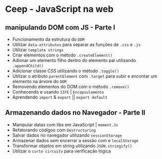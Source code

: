 # Ceep - JavaScript na web

## manipulando DOM com JS - Parte I

 - Funcionamento da estrutura do `DOM`
 - Utilizar `data-attributes` para separar as funções de `.css` e `.js`
 - Utilizar `template strings`
 - Criar elementos com o método `.createElement()`
 - Adionar um elemento filho dentro do elemento pai utilizando `.appendChild()`
 - Adicionar classe CSS utilizando o método `.toggle()`
 - Utilizar o atributo `parentElement` com `.target` para subir e encontar um elemento na árvore do `DOM`
 - Removendo elementos do DOM com o método `.remove()`
 - Conhecendo e usando `IIFE` | `Encapsulemento`
 - Aprendendo `import` & `export` || `export default`

## Armazenando dados no Navegador - Parte II

 - Manipular datas com libs em JavaScript | `moment.Js`
 - Refatorando códigoo com `Destructuring`
 - Salvar dados no navegador utilizando `sessionStorage`
 - Armazenar dados sem encerrar a sessão com e `localStorage`
 - Transformar objetos em string utilizando `JSON.stringify()`
 - Utilizar o `curto circuito` para verificação lógica
